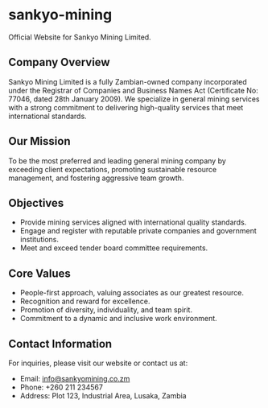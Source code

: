 # sankyo-mining

Official Website for Sankyo Mining Limited.

## Company Overview
Sankyo Mining Limited is a fully Zambian-owned company incorporated under the Registrar of Companies and Business Names Act (Certificate No: 77046, dated 28th January 2009). We specialize in general mining services with a strong commitment to delivering high-quality services that meet international standards.

## Our Mission
To be the most preferred and leading general mining company by exceeding client expectations, promoting sustainable resource management, and fostering aggressive team growth.

## Objectives
- Provide mining services aligned with international quality standards.
- Engage and register with reputable private companies and government institutions.
- Meet and exceed tender board committee requirements.

## Core Values
- People-first approach, valuing associates as our greatest resource.
- Recognition and reward for excellence.
- Promotion of diversity, individuality, and team spirit.
- Commitment to a dynamic and inclusive work environment.

## Contact Information
For inquiries, please visit our website or contact us at:

- Email: info@sankyomining.co.zm
- Phone: +260 211 234567
- Address: Plot 123, Industrial Area, Lusaka, Zambia
